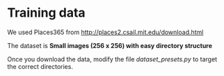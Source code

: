 # Training data
We used Places365 from http://places2.csail.mit.edu/download.html

The dataset is **Small images (256 x 256) with easy directory structure**

Once you download the data, modify the file *dataset_presets.py* to target the correct directories. 